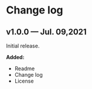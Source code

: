 # Change log

## v1.0.0 — Jul. 09,2021

Initial release.

**Added:**

- Readme
- Change log
- License
